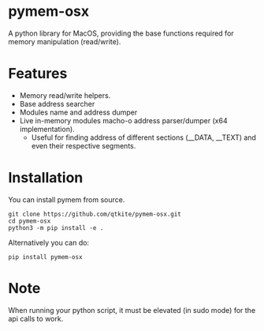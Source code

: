 # pymem-osx
A python library for MacOS, providing the base functions required for memory manipulation (read/write).

# Features
- Memory read/write helpers.
- Base address searcher
- Modules name and address dumper
- Live in-memory modules macho-o address parser/dumper (x64 implementation).
  - Useful for finding address of different sections (__DATA, __TEXT) and even their respective segments.

# Installation
You can install pymem from source.
```
git clone https://github.com/qtkite/pymem-osx.git
cd pymem-osx
python3 -m pip install -e .
```

Alternatively you can do:
```
pip install pymem-osx
```
# Note
When running your python script, it must be elevated (in sudo mode) for the api calls to work.
